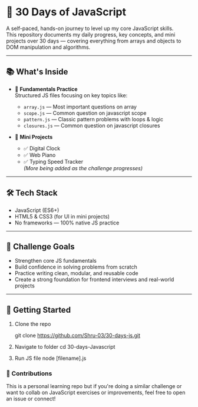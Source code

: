 # 🧠 30 Days of JavaScript

A self-paced, hands-on journey to level up my core JavaScript skills.  
This repository documents my daily progress, key concepts, and mini projects over 30 days — covering everything from arrays and objects to DOM manipulation and algorithms.

---

## 📚 What's Inside

- 🔁 **Fundamentals Practice**  
  Structured JS files focusing on key topics like:
  - `array.js` — Most important questions on array  
  - `scope.js` — Common question on javascript scope   
  - `pattern.js` — Classic pattern problems with loops & logic
  - `closures.js` — Common question on javascript closures
 

- 🧩 **Mini Projects**
 
  - ✅ Digital Clock  
  - ✅ Web Piano  
  - ✅ Typing Speed Tracker  
  *(More being added as the challenge progresses)*

---

## 🛠 Tech Stack
- JavaScript (ES6+)
- HTML5 & CSS3 (for UI in mini projects)
- No frameworks — 100% native JS practice

---

## 🏁 Challenge Goals

- Strengthen core JS fundamentals  
- Build confidence in solving problems from scratch  
- Practice writing clean, modular, and reusable code  
- Create a strong foundation for frontend interviews and real-world projects

---

## 🚀 Getting Started

1. Clone the repo  
  
   git clone https://github.com/Shru-03/30-days-js.git

2. Navigate to folder 
   cd 30-days-Javascript

2. Run JS file 
   node [filename].js

### 🙌 Contributions
This is a personal learning repo but if you're doing a similar challenge or want to collab on JavaScript exercises or improvements, feel free to open an issue or connect!   
